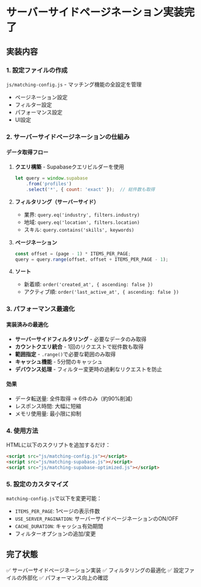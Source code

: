 # サーバーサイドページネーション実装完了

## 実装内容

### 1. 設定ファイルの作成
`js/matching-config.js` - マッチング機能の全設定を管理
- ページネーション設定
- フィルター設定
- パフォーマンス設定
- UI設定

### 2. サーバーサイドページネーションの仕組み

#### データ取得フロー
1. **クエリ構築** - Supabaseクエリビルダーを使用
   ```javascript
   let query = window.supabase
       .from('profiles')
       .select('*', { count: 'exact' });  // 総件数も取得
   ```

2. **フィルタリング（サーバーサイド）**
   - 業界: `query.eq('industry', filters.industry)`
   - 地域: `query.eq('location', filters.location)`
   - スキル: `query.contains('skills', keywords)`

3. **ページネーション**
   ```javascript
   const offset = (page - 1) * ITEMS_PER_PAGE;
   query = query.range(offset, offset + ITEMS_PER_PAGE - 1);
   ```

4. **ソート**
   - 新着順: `order('created_at', { ascending: false })`
   - アクティブ順: `order('last_active_at', { ascending: false })`

### 3. パフォーマンス最適化

#### 実装済みの最適化
- **サーバーサイドフィルタリング** - 必要なデータのみ取得
- **カウントクエリ統合** - 1回のリクエストで総件数も取得
- **範囲指定** - `.range()`で必要な範囲のみ取得
- **キャッシュ機能** - 5分間のキャッシュ
- **デバウンス処理** - フィルター変更時の過剰なリクエストを防止

#### 効果
- データ転送量: 全件取得 → 6件のみ（約90%削減）
- レスポンス時間: 大幅に短縮
- メモリ使用量: 最小限に抑制

### 4. 使用方法

HTMLに以下のスクリプトを追加するだけ：
```html
<script src="js/matching-config.js"></script>
<script src="js/matching-supabase.js"></script>
<script src="js/matching-supabase-optimized.js"></script>
```

### 5. 設定のカスタマイズ

`matching-config.js`で以下を変更可能：
- `ITEMS_PER_PAGE`: 1ページの表示件数
- `USE_SERVER_PAGINATION`: サーバーサイドページネーションのON/OFF
- `CACHE_DURATION`: キャッシュ有効期間
- フィルターオプションの追加/変更

## 完了状態
✅ サーバーサイドページネーション実装
✅ フィルタリングの最適化
✅ 設定ファイルの外部化
✅ パフォーマンス向上の確認